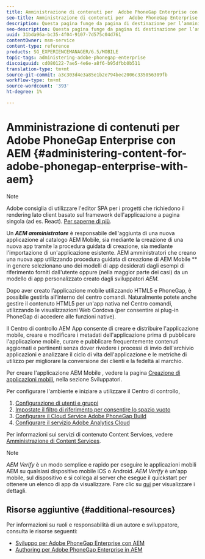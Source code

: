 ```yaml
---
title: Amministrazione di contenuti per  Adobe PhoneGap Enterprise con AEM
seo-title: Amministrazione di contenuti per  Adobe PhoneGap Enterprise con AEM
description: Questa pagina funge da pagina di destinazione per l’amministrazione  Adobe PhoneGap Enterprise.
seo-description: Questa pagina funge da pagina di destinazione per l’amministrazione  Adobe PhoneGap Enterprise.
uuid: 31bda96a-bc35-4f04-9107-7d575c04d761
contentOwner: msm-service
content-type: reference
products: SG_EXPERIENCEMANAGER/6.5/MOBILE
topic-tags: administering-adobe-phonegap-enterprise
discoiquuid: cd080122-7ae5-4e6e-a8f6-b95dfbb0b511
translation-type: tm+mt
source-git-commit: a3c303d4e3a85e1b2e794bec2006c335056309fb
workflow-type: tm+mt
source-wordcount: '393'
ht-degree: 1%

---
```



# Amministrazione di contenuti per  Adobe PhoneGap Enterprise con AEM {#administering-content-for-adobe-phonegap-enterprise-with-aem}

>[!NOTE]
>
> Adobe consiglia di utilizzare l&#39;editor SPA per i progetti che richiedono il rendering lato client basato sul framework dell&#39;applicazione a pagina singola (ad es. React). [Per saperne di più](/help/sites-developing/spa-overview.md).

Un ***AEM amministratore*** è responsabile dell&#39;aggiunta di una nuova applicazione al  catalogo AEM Mobile, sia mediante la creazione di una nuova app tramite la procedura guidata di creazione, sia mediante l&#39;importazione di un&#39;applicazione esistente. AEM amministratori che creano una nuova app utilizzando  procedura guidata di creazione di AEM Mobile ** in genere selezionano uno dei modelli di app desiderati dagli esempi di riferimento forniti dall&#39;utente oppure (nella maggior parte dei casi) da un modello di app personalizzato creato dagli sviluppatori *AEM.*

Dopo aver creato l’applicazione mobile utilizzando HTML5 e PhoneGap, è possibile gestirla all’interno del centro comandi. Naturalmente potete anche gestire il contenuto HTML5 per un&#39;app nativa nel Centro comandi, utilizzando le visualizzazioni Web Cordova (per consentire ai plug-in PhoneGap di accedere alle funzioni native).

Il Centro di controllo AEM App consente di creare e distribuire l&#39;applicazione mobile, creare e modificare i metadati dell&#39;applicazione prima di pubblicare l&#39;applicazione mobile, curare e pubblicare frequentemente contenuti aggiornati e pertinenti senza dover rivedere i processi di invio dell&#39;archivio applicazioni e analizzare il ciclo di vita dell&#39;applicazione e le metriche di utilizzo per migliorare la conversione dei clienti e la fedeltà al marchio.

Per creare l&#39;applicazione AEM Mobile , vedere la pagina [Creazione di applicazioni mobili](/help/mobile/building-app-mobile-phonegap.md), nella sezione Sviluppatori.

Per configurare l&#39;ambiente e iniziare a utilizzare il Centro di controllo,

1. [Configurazione di utenti e gruppi](/help/mobile/configure-users-groups.md)
1. [Impostate il filtro di riferimento per consentire lo spazio vuoto](/help/mobile/setting-referrer-filter-empty.md)
1. [Configurare il Cloud Service Adobe PhoneGap Build](/help/mobile/configure-phonegap-build-cloud.md)
1. [Configurare il servizio Adobe Analytics Cloud](/help/mobile/configure-adobe-mobile-cloud-service.md)

Per informazioni sui servizi di contenuto Content Services, vedere [Amministrazione di Content Services](/help/mobile/developing-content-services.md).

>[!NOTE]
>
>*AEM Verify* è un modo semplice e rapido per eseguire le applicazioni mobili AEM su qualsiasi dispositivo mobile iOS o Android. *AEM Verify* è un&#39;app mobile, sul dispositivo e si collega al server che esegue il quickstart per ottenere un elenco di app da visualizzare. Fare clic su [qui](/help/mobile/phonegap-mobile-quickstart.md) per visualizzare i dettagli.

## Risorse aggiuntive {#additional-resources}

Per informazioni su ruoli e responsabilità di un autore e sviluppatore, consulta le risorse seguenti:

* [Sviluppo per  Adobe PhoneGap Enterprise con AEM](/help/mobile/developing-in-phonegap.md)
* [Authoring per  Adobe PhoneGap Enterprise in AEM](/help/mobile/phonegap.md)
